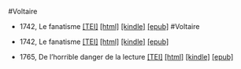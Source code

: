#Voltaire

* 1742, Le fanatisme  <a class="file tei" href="https://hurlus.github.io/tei/voltaire1741_fanatisme.xml">[TEI]</a>  <a class="file html" href="https://hurlus.github.io/voltaire/voltaire1741_fanatisme.html">[html]</a>  <a class="file mobi" href="https://hurlus.github.io/voltaire/voltaire1741_fanatisme.mobi">[kindle]</a>  <a class="file epub" href="https://hurlus.github.io/voltaire/voltaire1741_fanatisme.epub">[epub]</a> 
#Voltaire

* 1742, Le fanatisme  <a class="file tei" href="https://hurlus.github.io/tei/voltaire1741_fanatisme.xml">[TEI]</a>  <a class="file html" href="https://hurlus.github.io/voltaire/voltaire1741_fanatisme.html">[html]</a>  <a class="file mobi" href="https://hurlus.github.io/voltaire/voltaire1741_fanatisme.mobi">[kindle]</a>  <a class="file epub" href="https://hurlus.github.io/voltaire/voltaire1741_fanatisme.epub">[epub]</a> 
* 1765, De l’horrible danger de la lecture  <a class="file tei" href="https://hurlus.github.io/tei/voltaire1765_lecture.xml">[TEI]</a>  <a class="file html" href="https://hurlus.github.io/voltaire/voltaire1765_lecture.html">[html]</a>  <a class="file mobi" href="https://hurlus.github.io/voltaire/voltaire1765_lecture.mobi">[kindle]</a>  <a class="file epub" href="https://hurlus.github.io/voltaire/voltaire1765_lecture.epub">[epub]</a> 
